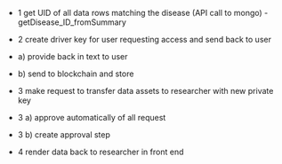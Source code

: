 - 1 get UID of all data rows matching the disease (API call to mongo) - getDisease_ID_fromSummary

- 2 create driver key for user requesting access and send back to user
- a) provide back in text to user
- b) send to blockchain and store

- 3 make request to transfer data assets to researcher with new private key
- 3 a) approve automatically of all request
- 3 b) create approval step

- 4 render data back to researcher in front end